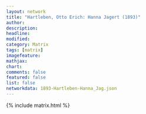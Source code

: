 ```yaml
---
layout: network
title: "Hartleben, Otto Erich: Hanna Jagert (1893)"
author:
description:
headline:
modified:
category: Matrix
tags: [matrix]
imagefeature: 
mathjax: 
chart: 
comments: false
featured: false
list: false
networkdata: 1893-Hartleben-Hanna_Jag.json
---
```

{% include matrix.html %}
